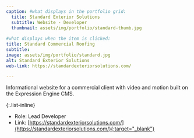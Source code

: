 ```yaml
---
caption: #what displays in the portfolio grid:
  title: Standard Exterior Solutions
  subtitle: Website - Developer
  thumbnail: assets/img/portfolio/standard-thumb.jpg
  
#what displays when the item is clicked:
title: Standard Commercial Roofing 
subtitle: 
image: assets/img/portfolio/standard.jpg
alt: Standard Exterior Solutions
web-link: https://standardexteriorsolutions.com/

---
```

Informational website for a commercial client with video and motion built on the Expression Engine CMS.

{:.list-inline} 
- Role: Lead Developer
- Link: [https://standardexteriorsolutions.com/](https://standardexteriorsolutions.com/){:target="_blank"}
